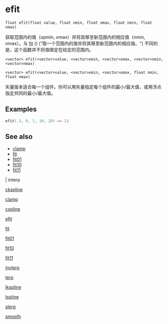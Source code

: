 # efit

`float efit(float value, float omin, float omax, float nmin, float nmax)`

获取范围内的值（opmin, omax）并将其移至新范围内的相应值（nmin, nmax）。与 [fit](fit.html) () ("取一个范围内的值并将其移至新范围内的相应值。") 不同的是，这个函数并不将值限定在给定的范围内。

`<vector> efit(<vector>value, <vector>omin, <vector>omax, <vector>nmin, <vector>nmax)`

`<vector> efit(<vector>value, <vector>omin, <vector>omax, float nmin, float nmax)`

矢量版本适合每一个组件。你可以用矢量指定每个组件的最小/最大值，或用浮点指定共同的最小/最大值。

## Examples



```c
efit(.3, 0, 1, 10, 20) == 13

```

## See also

- [clamp](clamp.html)
- [fit](fit.html)
- [fit01](fit01.html)
- [fit10](fit10.html)
- [fit11](fit11.html)

|
interp

[ckspline](ckspline.html)

[clamp](clamp.html)

[cspline](cspline.html)

[efit](efit.html)

[fit](fit.html)

[fit01](fit01.html)

[fit10](fit10.html)

[fit11](fit11.html)

[invlerp](invlerp.html)

[lerp](lerp.html)

[lkspline](lkspline.html)

[lspline](lspline.html)

[slerp](slerp.html)

[smooth](smooth.html)

